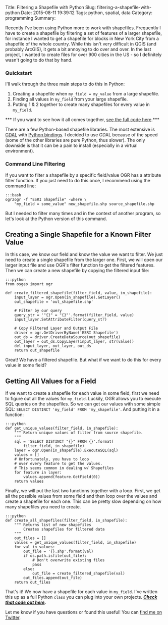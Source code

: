 Title: Filtering a Shapefile with Python
Slug: filtering-a-shapefile-with-python
Date: 2015-08-11 19:39:12
Tags: python, spatial, data
Category: programming
Summary: 
    
Recently I've been using Python more to work with shapefiles. Frequently I have to create a shapefile by filtering a set of features of a larger shapefile, for instance I wanted to get a shapefile for blocks in New York City from a shapefile of the whole country. While this isn't very difficult in QGIS (and probably ArcGIS), it gets a bit annoying to do over and over. In the last project, I wanted to create files for over 900 cities in the US - so I definitely wasn't going to do that by hand.

### Quickstart 

I'll walk through the three main steps to do this in Python:

1. Creating a shapefile when `my_field = my_value` from a large shapefile.
2. Finding all values in `my_field` from your large shapefile.
3. Putting 1 & 2 together to create many shapefiles for every value in `my_field`.

*** If you want to see how it all comes together, [see the full code here](https://gist.github.com/joehand/498a1656e028c6163aa9).***

There are a few Python-based shapefile libraries. The most extensive is [GDAL](http://www.gdal.org/) with [Python bindings](https://pypi.python.org/pypi/GDAL/). I decided to use GDAL because of the speed (some of the other libraries are pure Python, thus slower). The only downside is that it can be a pain to install (especially in a virtual environment).

### Command Line Filtering

If you want to filter a shapefile by a specific field/value OGR has a attribute filter function. If you just need to do this once, I recommend using the command line:

    :::bash
    ogr2ogr -f "ESRI Shapefile" -where \
        "my_field = some_value" new_shapefile.shp source_shapefile.shp

But I needed to filter many times and in the context of another program, so let's look at the Python version of this command.

## Creating a Single Shapefile for a Known Filter Value

In this case, we know our field and know the value we want to filter. We just need to create a single shapefile from the larger one. First, we will open our larger input file and use OGR's filter function to get the filtered features. Then we can create a new shapefile by copying the filtered input file:

    :::python
    from osgeo import ogr

    def create_filtered_shapefile(filter_field, value, in_shapefile):
        input_layer = ogr.Open(in_shapefile).GetLayer()
        out_shapefile = 'out_shapefile.shp'

        # Filter by our query
        query_str = '"{}" = "{}"'.format(filter_field, value)
        input_layer.SetAttributeFilter(query_str)

        # Copy Filtered Layer and Output File
        driver = ogr.GetDriverByName('ESRI Shapefile')
        out_ds = driver.CreateDataSource(out_shapefile)
        out_layer = out_ds.CopyLayer(input_layer, str(value))
        del input_layer, out_layer, out_ds
        return out_shapefile       

Great! We have a filtered shapefile. But what if we want to do this for every value in some field? 

## Getting All Values for a Field

If we want to create a shapefile for each value in some field, first we need to figure out all the values for `my_field`. Luckily, OGR allows you to execute SQL queries on the shapefiles. So we can get our values with some simple SQL: `SELECT DISTINCT 'my_field' FROM 'my_shapefile'`. And putting it in a function:

    :::python
    def get_unique_values(filter_field, in_shapefile):
        """ Return unique values of filter from source shapefile.
        """
        sql = 'SELECT DISTINCT "{}" FROM {}'.format(
            filter_field, in_shapefile)
        layer = ogr.Open(in_shapefile).ExecuteSQL(sql)
        values = []
        # Unfortunately, you have to loop
        # over every feature to get the values. 
        # This seems common in dealing w/ Shapefiles
        for feature in layer:
            values.append(feature.GetField(0))
        return values 

Finally, we will put the last two functions together with a loop. First, we  get all the possible values from some field and then loop over the values and create a shapefile for each one. This can be pretty slow depending on how many shapefiles you need to create. 

    :::python
    def create_all_shapefiles(filter_field, in_shapefile):
        """ Returns list of new shapefiles
            Creates shapefiles for filtered data
        """
        out_files = []
        values = get_unique_values(filter_field, in_shapefile)
        for val in values:
            out_file = '{}.shp'.format(val)
            if os.path.isfile(out_file):
                # Don't overwrite existing files
                pass
            else:
                out_file = create_filtered_shapefile(val)
            out_files.append(out_file)
        return out_files

That's it! We now have a shapefile for each value in `my_field`. I've written this up as a full Python `class` you can plug into your own projects. ***[Check that code out here](https://gist.github.com/joehand/498a1656e028c6163aa9).***

Let me know if you have questions or found this useful! You can [find me on Twitter](http://twitter.com/joeahand).